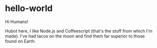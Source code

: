 # hello-world

Hi Humans!

Hubot here, I like Node.js and Coffeescript (that's the stuff from which I'm made).
I've had tacos on the moon and find them far superior to those found on Earth.
